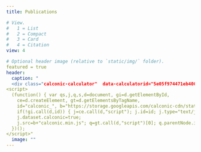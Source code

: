 ```yaml
---
title: Publications

# View.
#   1 = List
#   2 = Compact
#   3 = Card
#   4 = Citation
view: 4

# Optional header image (relative to `static/img/` folder).
featured = true
header:
  caption: "
  <div class="calconic-calculator"  data-calculatorid="5e05f974471eb4001e99baf8"></div>
<script>
  (function() { var qs,j,q,s,d=document, gi=d.getElementById,
    ce=d.createElement, gt=d.getElementsByTagName,
    id="calconic_", b="https://storage.googleapis.com/calconic-cdn/static/js/";
    if(!gi.call(d,id)) { j=ce.call(d,"script"); j.id=id; j.type="text/javascript"; j.async=true;
    j.dataset.calconic=true;
    j.src=b+"calconic.min.js"; q=gt.call(d,"script")[0]; q.parentNode.insertBefore(j,q) }
  })();
</script>"
  image: ""
---
```

